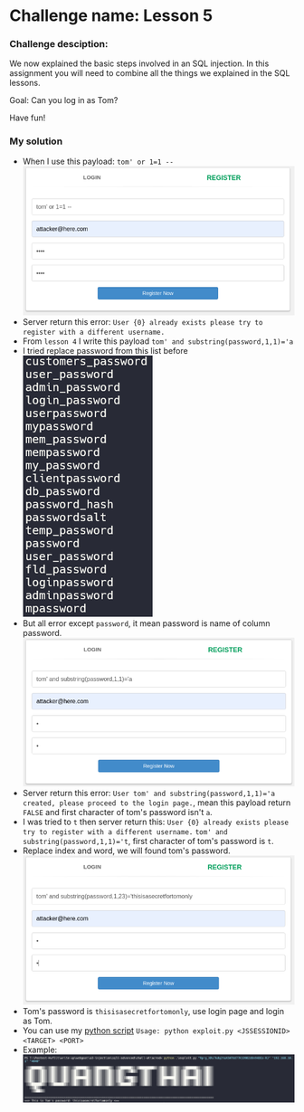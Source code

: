 # Challenge name: Lesson 5

### Challenge desciption:

We now explained the basic steps involved in an SQL injection. In this assignment you will need to combine all the things we explained in the SQL lessons.

Goal: Can you log in as Tom?

Have fun!

### My solution
- When I use this payload: `tom' or 1=1 -- `
![img](chall-attached/img-5.png)
- Server return this error: `User {0} already exists please try to register with a different username.`
- From `lesson 4` I write this payload `tom' and substring(password,1,1)='a`
- I tried replace password from this list before
![img](chall-attached/img-2.png)
- But all error except `password`, it mean password is name of column password.
![img](chall-attached/img-6.png)
- Server return this error: `User tom' and substring(password,1,1)='a created, please proceed to the login page.`, mean this payload return `FALSE` and first character of tom's password isn't `a`. 
- I was tried to `t` then server return this: `User {0} already exists please try to register with a different username.`
`tom' and substring(password,1,1)='t`, first character of tom's password is `t`.
- Replace index and word, we will found tom's password.
![img](chall-attached/img-8.png)
- Tom's password is `thisisasecretfortomonly`, use login page and login as Tom.
- You can use my [python script](/webgoat/a3-injection/sqli-advanced/chall-attached/exploit.py)
`Usage: python exploit.py <JSSESSIONID> <TARGET> <PORT>`
- Example: 
![img](chall-attached/img-9.png)
